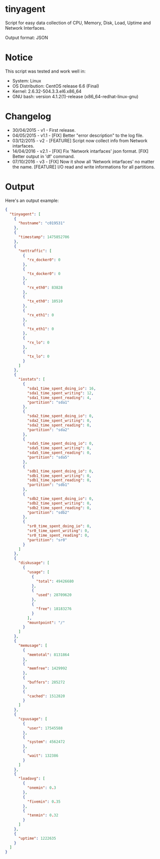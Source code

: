tinyagent
===============

Script for easy data collection of CPU, Memory, Disk, Load, Uptime and Network Interfaces.

Output format: JSON

Notice
===============

This script was tested and work well in:

* System: Linux
* OS Distribution: CentOS release 6.6 (Final)
* Kernel: 2.6.32-504.3.3.el6.x86_64
* GNU bash: version 4.1.2(1)-release (x86_64-redhat-linux-gnu)

Changelog
===============

* 30/04/2015 - v1   - First release.
* 04/05/2015 - v1.1 - [FIX] Better "error description" to the log file.
* 03/12/2015 - v2   - [FEATURE] Script now collect info from Network intarfaces. 
* 14/04/2016 - v2.1 - [FIX] Fix 'Network intarfaces' json format.
                      [FIX] Better output in 'df' command.
* 07/10/2016 - v3   - [FIX] Now it show all 'Network intarfaces' no matter the name.
                      [FEATURE] I/O read and write informations for all partitions.

Output
===============

Here's an output example:
```json
{
  "tinyagent": [
    {
      "hostname": "c019531"
    },
    {
      "timestamp": 1475852706
    },
    {
      "nettraffic": [
        {
          "rx_docker0": 0
        },
        {
          "tx_docker0": 0
        },
        {
          "rx_eth0": 83828
        },
        {
          "tx_eth0": 10510
        },
        {
          "rx_eth1": 0
        },
        {
          "tx_eth1": 0
        },
        {
          "rx_lo": 0
        },
        {
          "tx_lo": 0
        }
      ]
    },
    {
      "iostats": [
        {
          "sda1_time_spent_doing_io": 16,
          "sda1_time_spent_writing": 12,
          "sda1_time_spent_reading": 4,
          "partition": "sda1"
        },
        {
          "sda2_time_spent_doing_io": 0,
          "sda2_time_spent_writing": 0,
          "sda2_time_spent_reading": 0,
          "partition": "sda2"
        },
        {
          "sda5_time_spent_doing_io": 0,
          "sda5_time_spent_writing": 0,
          "sda5_time_spent_reading": 0,
          "partition": "sda5"
        },
        {
          "sdb1_time_spent_doing_io": 0,
          "sdb1_time_spent_writing": 0,
          "sdb1_time_spent_reading": 0,
          "partition": "sdb1"
        },
        {
          "sdb2_time_spent_doing_io": 0,
          "sdb2_time_spent_writing": 0,
          "sdb2_time_spent_reading": 0,
          "partition": "sdb2"
        },
        {
          "sr0_time_spent_doing_io": 0,
          "sr0_time_spent_writing": 0,
          "sr0_time_spent_reading": 0,
          "partition": "sr0"
        }
      ]
    },
    {
      "diskusage": [
        {
          "usage": [
            {
              "total": 49426680
            },
            {
              "used": 28709620
            },
            {
              "free": 18183276
            }
          ],
          "mountpoint": "/"
        }
      ]
    },
    {
      "memusage": [
        {
          "memtotal": 8131864
        },
        {
          "memfree": 1429992
        },
        {
          "buffers": 285272
        },
        {
          "cached": 1512820
        }
      ]
    },
    {
      "cpuusage": [
        {
          "user": 17545588
        },
        {
          "system": 4562472
        },
        {
          "wait": 132386
        }
      ]
    },
    {
      "loadavg": [
        {
          "onemin": 0.3
        },
        {
          "fivemin": 0.35
        },
        {
          "tenmin": 0.32
        }
      ]
    },
    {
      "uptime": 1222635
    }
  ]
}

```
